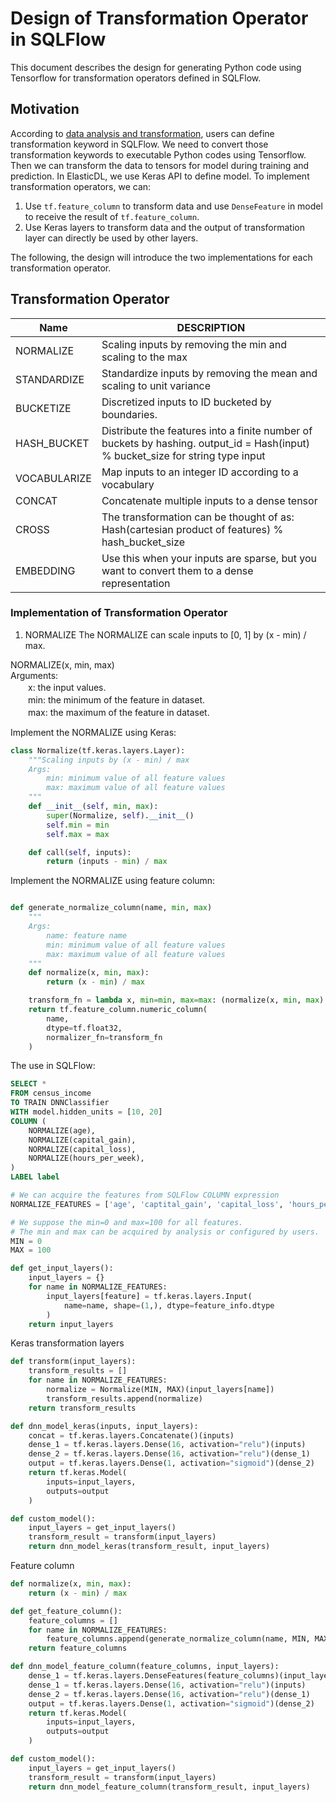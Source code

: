 # Design of Transformation Operator in SQLFlow

This document describes the design for generating Python code using Tensorflow for transformation operators defined in SQLFlow.

## Motivation
According to [data analysis and transformation](https://github.com/sql-machine-learning/elasticdl/blob/develop/docs/designs/data_transform.md#generate-transform-code-from-sqlflow-statement), users can define transformation keyword in SQLFlow. We need to convert those transformation keywords to executable Python codes using Tensorflow. Then we can transform the data to tensors for model during training and prediction. In ElasticDL, we use Keras API to define model. To implement transformation operators, we can:
1. Use `tf.feature_column` to transform data and use `DenseFeature` in model to receive the result of `tf.feature_column`.
2. Use Keras layers to transform data and the output of transformation layer can directly be used by other layers.

The following, the design will introduce the two implementations for each transformation operator.

## Transformation Operator

| Name | DESCRIPTION |
| ---- | -------------- | 
| NORMALIZE | Scaling inputs by removing the min and scaling to the max |
| STANDARDIZE | Standardize inputs by removing the mean and scaling to unit variance|
| BUCKETIZE | Discretized inputs to ID bucketed by boundaries.|
| HASH_BUCKET | Distribute the features into a finite number of buckets by hashing. output_id = Hash(input) % bucket_size for string type input |
| VOCABULARIZE | Map inputs to an integer ID according to a vocabulary |
| CONCAT | Concatenate multiple inputs to a dense tensor |
| CROSS | The transformation can be thought of as: Hash(cartesian product of features) % hash_bucket_size |
| EMBEDDING | Use this when your inputs are sparse, but you want to convert them to a dense representation |

### Implementation of Transformation Operator

1. NORMALIZE
The NORMALIZE can scale inputs to [0, 1] by (x - min) / max.

NORMALIZE(x, min, max) \
Arguments: \
　　x: the input values. \
　　min: the minimum of the feature in dataset. \
　　max: the maximum of the feature in dataset. 

Implement the NORMALIZE using Keras:
```python
class Normalize(tf.keras.layers.Layer):
    """Scaling inputs by (x - min) / max
    Args:
        min: minimum value of all feature values
        max: maximum value of all feature values
    """
    def __init__(self, min, max):
        super(Normalize, self).__init__()
        self.min = min
        self.max = max

    def call(self, inputs):
        return (inputs - min) / max
```

Implement the NORMALIZE using feature column:
```python

def generate_normalize_column(name, min, max)
    """
    Args:
        name: feature name
        min: minimum value of all feature values
        max: maximum value of all feature values
    """
    def normalize(x, min, max):
        return (x - min) / max

    transform_fn = lambda x, min=min, max=max: (normalize(x, min, max)
    return tf.feature_column.numeric_column(
        name,
        dtype=tf.float32,
        normalizer_fn=transform_fn
    )
```

The use in SQLFlow:
```sql
SELECT *
FROM census_income
TO TRAIN DNNClassifier
WITH model.hidden_units = [10, 20]
COLUMN (
    NORMALIZE(age), 
    NORMALIZE(capital_gain), 
    NORMALIZE(capital_loss), 
    NORMALIZE(hours_per_week),
)
LABEL label
```

```python
# We can acquire the features from SQLFlow COLUMN expression
NORMALIZE_FEATURES = ['age', 'captital_gain', 'capital_loss', 'hours_per_week']

# We suppose the min=0 and max=100 for all features.
# The min and max can be acquired by analysis or configured by users.
MIN = 0
MAX = 100

def get_input_layers():
    input_layers = {}
    for name in NORMALIZE_FEATURES:
        input_layers[feature] = tf.keras.layers.Input(
            name=name, shape=(1,), dtype=feature_info.dtype
        )
    return input_layers

```

Keras transformation layers
```python
def transform(input_layers):
    transform_results = []
    for name in NORMALIZE_FEATURES:
        normalize = Normalize(MIN, MAX)(input_layers[name])
        transform_results.append(normalize)
    return transform_results

def dnn_model_keras(inputs, input_layers):
    concat = tf.keras.layers.Concatenate()(inputs)
    dense_1 = tf.keras.layers.Dense(16, activation="relu")(inputs)
    dense_2 = tf.keras.layers.Dense(16, activation="relu")(dense_1)
    output = tf.keras.layers.Dense(1, activation="sigmoid")(dense_2)
    return tf.keras.Model(
        inputs=input_layers,
        outputs=output
    )

def custom_model():
    input_layers = get_input_layers()
    transform_result = transform(input_layers)
    return dnn_model_keras(transform_result, input_layers)
```

Feature column
```python
def normalize(x, min, max):
    return (x - min) / max

def get_feature_column():
    feature_columns = []
    for name in NORMALIZE_FEATURES:
        feature_columns.append(generate_normalize_column(name, MIN, MAX))
    return feature_columns

def dnn_model_feature_column(feature_columns, input_layers):
    dense_1 = tf.keras.layers.DenseFeatures(feature_columns)(input_layers)
    dense_1 = tf.keras.layers.Dense(16, activation="relu")(inputs)
    dense_2 = tf.keras.layers.Dense(16, activation="relu")(dense_1)
    output = tf.keras.layers.Dense(1, activation="sigmoid")(dense_2)
    return tf.keras.Model(
        inputs=input_layers,
        outputs=output
    )

def custom_model():
    input_layers = get_input_layers()
    transform_result = transform(input_layers)
    return dnn_model_feature_column(transform_result, input_layers)
```
